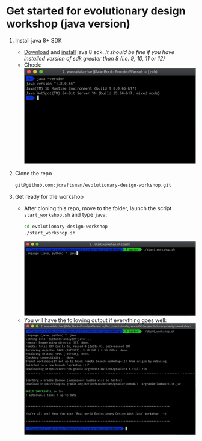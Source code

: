 # Get started for evolutionary design workshop (java version)

1. Install java 8+ SDK
    - [Download](https://www.oracle.com/technetwork/java/javase/downloads/jdk8-downloads-2133151.html) and [install](https://docs.oracle.com/javase/8/docs/technotes/guides/install/install_overview.html#A1096936) java 8 sdk. _It should be fine if you have installed version of sdk greater than 8 (i.e. 9, 10, 11 or 12)_
    - Check:
        ![check java 8 is installed](../illustrations/java8version.png)

1. Clone the repo
    ```bash
    git@github.com:jcraftsman/evolutionary-design-workshop.git
    ```

1. Get ready for the workshop
    - After cloning this repo, move to the folder, launch the script `start_workshop.sh` and type `java`:
        ```bash
        cd evolutionary-design-workshop
        ./start_workshop.sh
        ```
        ![start workshop (java version)](../illustrations/start-workshop-java.png)
    - You will have the following output if everything goes well:
        ![screenshot "workspace is ready"](../illustrations/java-ready.png)